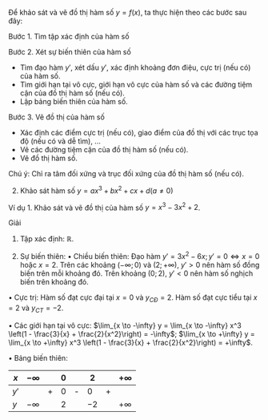 Để khảo sát và vẽ đồ thị hàm số $y = f(x)$, ta thực hiện theo các bước sau đây:

Bước 1. Tìm tập xác định của hàm số

Bước 2. Xét sự biến thiên của hàm số
- Tìm đạo hàm $y'$, xét dấu $y'$, xác định khoảng đơn điệu, cực trị (nếu có) của hàm số.
- Tìm giới hạn tại vô cực, giới hạn vô cực của hàm số và các đường tiệm cận của đồ thị hàm số (nếu có).
- Lập bảng biến thiên của hàm số.

Bước 3. Vẽ đồ thị của hàm số
- Xác định các điểm cực trị (nếu có), giao điểm của đồ thị với các trục tọa độ (nếu có và dễ tìm), ...
- Vẽ các đường tiệm cận của đồ thị hàm số (nếu có).
- Vẽ đồ thị hàm số.

Chú ý: Chỉ ra tâm đối xứng và trục đối xứng của đồ thị hàm số (nếu có).

2. Khảo sát hàm số $y = ax^3 + bx^2 + cx + d (a \neq 0)$

Ví dụ 1. Khảo sát và vẽ đồ thị của hàm số $y = x^3 - 3x^2 + 2$.

Giải

1. Tập xác định: $\mathbb{R}$.

2. Sự biến thiên:
• Chiều biến thiên:
  Đạo hàm $y' = 3x^2 - 6x; y' = 0 \Leftrightarrow x = 0$ hoặc $x = 2$.
  Trên các khoảng $(-\infty; 0)$ và $(2; +\infty)$, $y' > 0$ nên hàm số đồng biến trên mỗi khoảng đó.
  Trên khoảng $(0; 2)$, $y' < 0$ nên hàm số nghịch biến trên khoảng đó.

• Cực trị:
  Hàm số đạt cực đại tại $x = 0$ và $y_{CĐ} = 2$.
  Hàm số đạt cực tiểu tại $x = 2$ và $y_{CT} = -2$.

• Các giới hạn tại vô cực:
  $\lim_{x \to -\infty} y = \lim_{x \to -\infty} x^3 \left(1 - \frac{3}{x} + \frac{2}{x^2}\right) = -\infty$; $\lim_{x \to +\infty} y = \lim_{x \to +\infty} x^3 \left(1 - \frac{3}{x} + \frac{2}{x^2}\right) = +\infty$.

• Bảng biến thiên:

| $x$   | $-\infty$ |   | $0$ |   | $2$ |   | $+\infty$ |
|-------|-----------|---|-----|---|-----|---|-----------|
| $y'$  |           | + | $0$ | - | $0$ | + |           |
| $y$   | $-\infty$ |   | $2$ |   | $-2$|   | $+\infty$  |
